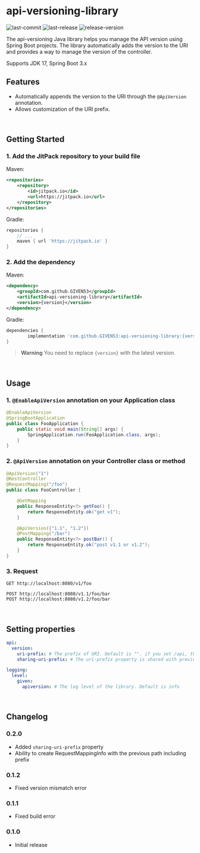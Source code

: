 # api-versioning-library
![last-commit](https://img.shields.io/github/last-commit/GIVEN53/api-versioning-library?logo=github)
![last-release](https://img.shields.io/github/release-date/GIVEN53/api-versioning-library?logo=github&label=last%20release)
![release-version](https://img.shields.io/github/v/release/GIVEN53/api-versioning-library?logo=github&label=version)

The api-versioning Java library helps you manage the API version using Spring Boot projects.
The library automatically adds the version to the URI and provides a way to manage the version of the controller.

Supports JDK 17, Spring Boot 3.x
<br>

## Features
- Automatically appends the version to the URI through the `@ApiVersion` annotation.
- Allows customization of the URI prefix.
<br>

## Getting Started
### 1. Add the JitPack repository to your build file
Maven:
``` xml
<repositories>
    <repository>
        <id>jitpack.io</id>
        <url>https://jitpack.io</url>
    </repository>
</repositories>
```

Gradle:
``` groovy
repositories {
    // ...
    maven { url 'https://jitpack.io' }
}
```

### 2. Add the dependency
Maven:
``` xml
<dependency>
    <groupId>com.github.GIVEN53</groupId>
    <artifactId>api-versioning-library</artifactId>
    <version>{version}</version>
</dependency>
```

Gradle:
``` groovy
dependencies {
        implementation 'com.github.GIVEN53:api-versioning-library:{version}'
}
```
> **Warning**
> You need to replace `{version}` with the latest version.

<br>

## Usage
### 1. `@EnableApiVersion` annotation on your Application class
``` java
@EnableApiVersion
@SpringBootApplication
public class FooApplication {
    public static void main(String[] args) {
        SpringApplication.run(FooApplication.class, args);
    }
}
```

### 2. `@ApiVersion` annotation on your Controller class or method
``` java
@ApiVersion("1")
@RestController
@RequestMapping("/foo")
public class FooController {

    @GetMapping
    public ResponseEntity<?> getFoo() {
        return ResponseEntity.ok("get v1");
    }

    @ApiVersion({"1.1", "1.2"})
    @PostMapping("/bar")
    public ResponseEntity<?> postBar() {
        return ResponseEntity.ok("post v1.1 or v1.2");
    }
}
```

### 3. Request
``` http
GET http://localhost:8080/v1/foo

POST http://localhost:8080/v1.1/foo/bar
POST http://localhost:8080/v1.2/foo/bar
```
<br>

## Setting properties
``` yml
api:
  version:
    uri-prefix: # The prefix of URI. Default is "". if you set /api, the URI will be "/api/v1/..."
    sharing-uri-prefix: # The uri-prefix property is shared with previous API specs that do not have the @ApiVersion annotation. Default is false.

logging:
  level:
    given:
      apiversion: # The log level of the library. Default is info
```
<br>

## Changelog
### 0.2.0
- Added `sharing-uri-prefix` property
- Ability to create RequestMappingInfo with the previous path including prefix

### 0.1.2
- Fixed version mismatch error

### 0.1.1
- Fixed build error

### 0.1.0
- Initial release
